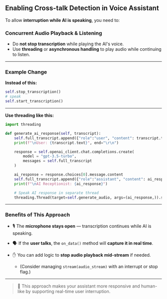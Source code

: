 ## Enabling Cross-talk Detection in Voice Assistant

To allow **interruption while AI is speaking**, you need to:

### Concurrent Audio Playback & Listening

- Do **not stop transcription** while playing the AI's voice.
- Use **threading** or **asynchronous handling** to play audio while continuing to listen.

---

### Example Change

**Instead of this:**
```python
self.stop_transcription()
# speak
self.start_transcription()
```
---

**Use threading like this:**

```python
import threading

def generate_ai_response(self, transcript):
    self.full_transcript.append({"role":"user", "content": transcript.text})
    print(f"\nUser: {transcript.text}", end="\r\n")

    response = self.openai_client.chat.completions.create(
        model = "gpt-3.5-turbo",
        messages = self.full_transcript
    )

    ai_response = response.choices[0].message.content
    self.full_transcript.append({"role":"assistant", "content": ai_response})
    print(f"\nAI Receptionist: {ai_response}")

    # Speak AI response in separate thread
    threading.Thread(target=self.generate_audio, args=(ai_response,)).start()
```
---

### Benefits of This Approach

- 🎙️ The **microphone stays open** — transcription continues while AI is speaking.
- 🗣️ If the **user talks**, the `on_data()` method will **capture it in real time**.
- ✋ You can add logic to **stop audio playback mid-stream** if needed.

  - (Consider managing `stream(audio_stream)` with an interrupt or stop flag.)

---

> 🔧 This approach makes your assistant more responsive and human-like by supporting real-time user interruption.
